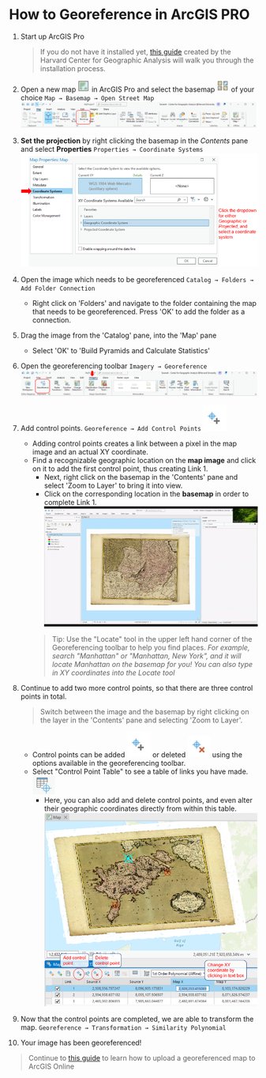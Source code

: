 # How to Georeference in ArcGIS PRO

1. Start up ArcGIS Pro
    > If you do not have it installed yet, [this guide](https://gis.harvard.edu/arcgis-pro) created by the Harvard Center for Geographic Analysis will walk you through the installation process.


2. Open a new map ![Screenshot of new map icon](media/newmap.PNG)
 in ArcGIS Pro and select the basemap ![Screenshot of new map icon](media/basemap.PNG) of your choice `Map → Basemap → Open Street Map` ![Screenshot of new map icon](media/basemap2.PNG)


3. **Set the projection** by right clicking the basemap in the *Contents* pane and select **Properties** `Properties → Coordinate Systems`![Screenshot of new map icon](media/projection.PNG)


4. Open the image which needs to be georeferenced `Catalog → Folders → Add Folder Connection `
    * Right click on 'Folders' and navigate to the folder containing the map that needs to be georeferenced. Press 'OK' to add the folder as a connection.


5. Drag the image from the 'Catalog' pane, into the 'Map' pane
    * Select 'OK' to 'Build Pyramids and Calculate Statistics'


6. Open the georeferencing toolbar `Imagery → Georeference`![Screenshot of start georeferencing icon](media/georeference_button.PNG)


7. Add control points. `Georeference → Add Control Points` ![Screenshot of add ctrl points icon](media/add_cp.PNG)
    * Adding control points creates a link between a pixel in the map image and an actual XY coordinate.
    * Find a recognizable geographic location on the **map image** and click on it to add the first control point, thus creating Link 1. 
        * Next, right click on the basemap in the 'Contents' pane and select 'Zoom to Layer' to bring it into view.
        * Click on the corresponding location in the **basemap** in order to complete Link 1. 
        ![gif of locate tool](media/locate_gif.gif)
        > Tip: Use the "Locate" tool in the upper left hand corner of the Georeferencing toolbar to help you find places. 
        > *For example, search "Manhattan" or "Manhattan, New York", and it will locate Manhattan on the basemap for you!*
        > *You can also type in XY coordinates into the Locate tool*

8. Continue to add two more control points, so that there are three control points in total.
    > Switch between the image and the basemap by right clicking on the layer in the 'Contents' pane and selecting 'Zoom to Layer'.
    * Control points can be added ![Screenshot of add ctrl points icon](media/add_cp.PNG) or deleted ![Screenshot of delete ctrl points icon](media/delete_cp.PNG) using the options available in the georeferencing toolbar. 
    * Select "Control Point Table" to see a table of links you have made.![Screenshot of add ctrl point table icon](media/open_cp_table.PNG)
        - Here, you can also add and delete control points, and even alter their geographic coordinates directly from within this table.![Screenshot of ctrl pt table](media/ctrlpttable.PNG)


9. Now that the control points are completed, we are able to transform the map. `Georeference → Transformation → Similarity Polynomial`


10. Your image has been georeferenced! 

> Continue to [this guide](https://harvardmapcollection.github.io/tutorials/agol/tile-layer
) to learn how to upload a georeferenced map to ArcGIS Online
